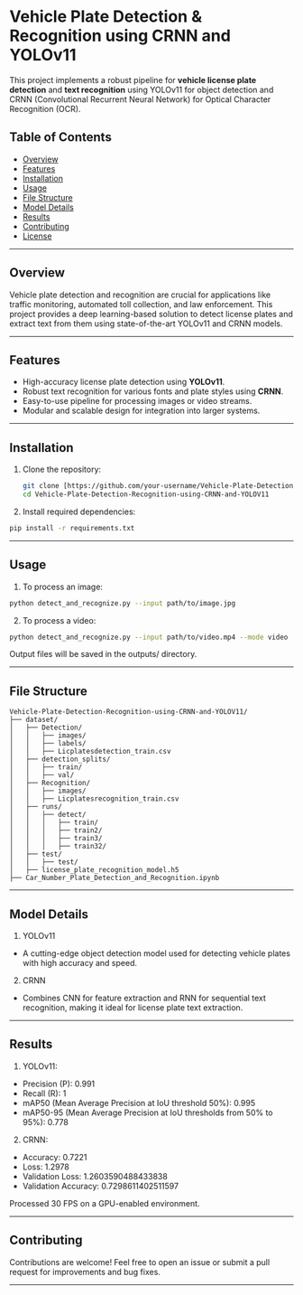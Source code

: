 # Vehicle Plate Detection & Recognition using CRNN and YOLOv11  

This project implements a robust pipeline for **vehicle license plate detection** and **text recognition** using YOLOv11 for object detection and CRNN (Convolutional Recurrent Neural Network) for Optical Character Recognition (OCR).  

## Table of Contents  
- [Overview](#overview)  
- [Features](#features)  
- [Installation](#installation)  
- [Usage](#usage)  
- [File Structure](#file-structure)  
- [Model Details](#model-details)  
- [Results](#results)  
- [Contributing](#contributing)  
- [License](#license)  

---

## Overview  
Vehicle plate detection and recognition are crucial for applications like traffic monitoring, automated toll collection, and law enforcement. This project provides a deep learning-based solution to detect license plates and extract text from them using state-of-the-art YOLOv11 and CRNN models.  

---

## Features  
- High-accuracy license plate detection using **YOLOv11**.  
- Robust text recognition for various fonts and plate styles using **CRNN**.  
- Easy-to-use pipeline for processing images or video streams.  
- Modular and scalable design for integration into larger systems.  

---

## Installation  
1. Clone the repository:  
   ```bash  
   git clone [https://github.com/your-username/Vehicle-Plate-Detection-Recognition-using-CRNN-and-YOLOV11.git 
   cd Vehicle-Plate-Detection-Recognition-using-CRNN-and-YOLOV11
   ```
2. Install required dependencies:
  ```bash
  pip install -r requirements.txt  
  ```

---

## Usage
1. To process an image:
  ```bash
  python detect_and_recognize.py --input path/to/image.jpg  
  ```
2. To process a video:
  ```bash
  python detect_and_recognize.py --input path/to/video.mp4 --mode video  
  ```
Output files will be saved in the outputs/ directory.

---

## File Structure
  ```plaintext
  Vehicle-Plate-Detection-Recognition-using-CRNN-and-YOLOV11/
  ├── dataset/
  │   ├── Detection/
  │   │   ├── images/
  │   │   ├── labels/
  │   │   ├── Licplatesdetection_train.csv
  │   ├── detection_splits/
  │   │   ├── train/
  │   │   ├── val/
  │   ├── Recognition/
  │   │   ├── images/
  │   │   ├── Licplatesrecognition_train.csv
  │   ├── runs/
  │   │   ├── detect/
  │   │   │   ├── train/
  │   │   │   ├── train2/
  │   │   │   ├── train3/
  │   │   │   ├── train32/
  │   ├── test/
  │   │   ├── test/
  │   ├── license_plate_recognition_model.h5
  ├── Car_Number_Plate_Detection_and_Recognition.ipynb
  ```

---

## Model Details

1. YOLOv11
* A cutting-edge object detection model used for detecting vehicle plates with high accuracy and speed.
2. CRNN
* Combines CNN for feature extraction and RNN for sequential text recognition, making it ideal for license plate text extraction.

---

## Results
1. YOLOv11:
- Precision (P): 0.991
- Recall (R): 1
- mAP50 (Mean Average Precision at IoU threshold 50%): 0.995
- mAP50-95 (Mean Average Precision at IoU thresholds from 50% to 95%): 0.778

2. CRNN:
- Accuracy: 0.7221
- Loss: 1.2978
- Validation Loss: 1.2603590488433838
- Validation Accuracy: 0.7298611402511597

Processed 30 FPS on a GPU-enabled environment.

---

## Contributing

Contributions are welcome! Feel free to open an issue or submit a pull request for improvements and bug fixes.

---
